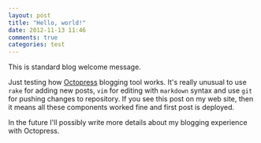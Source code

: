 ```yaml
---
layout: post
title: "Hello, world!"
date: 2012-11-13 11:46
comments: true
categories: test
---
```


This is standard blog welcome message.

Just testing how [Octopress](http://www.octopress.org) blogging tool
works. It's really unusual to use `rake` for adding new posts, `vim` for
editing with `markdown` syntax and use `git` for pushing changes to
repository. If you see this post on my web site, then it means all these
components worked fine and first post is deployed.

In the future I'll possibly write more details about my blogging
experience with Octopress.
